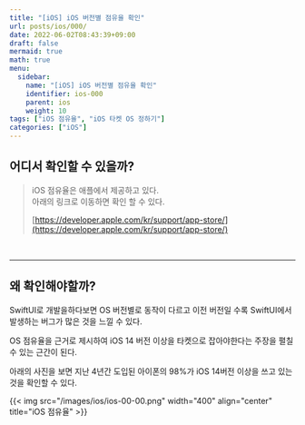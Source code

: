 ```yaml
---
title: "[iOS] iOS 버전별 점유율 확인"
url: posts/ios/000/
date: 2022-06-02T08:43:39+09:00
draft: false
mermaid: true
math: true
menu:
  sidebar:
    name: "[iOS] iOS 버전별 점유율 확인"
    identifier: ios-000
    parent: ios
    weight: 10
tags: ["iOS 점유율", "iOS 타켓 OS 정하기"]
categories: ["iOS"]
---
```


## 어디서 확인할 수 있을까?

> iOS 점유율은 애플에서 제공하고 있다.\
> 아래의 링크로 이동하면 확인 할 수 있다.
> 
> [https://developer.apple.com/kr/support/app-store/](https://developer.apple.com/kr/support/app-store/)

&nbsp;

----

## 왜 확인해야할까?

SwiftUI로 개발을하다보면 OS 버전별로 동작이 다르고 이전 버전일 수록 SwiftUI에서 발생하는 버그가 많은 것을 느낄 수 있다.

OS 점유율을 근거로 제시하여 iOS 14 버전 이상을 타켓으로 잡아야한다는 주장을 펼칠 수 있는 근간이 된다.

아래의 사진을 보면 지난 4년간 도입된 아이폰의 98%가 iOS 14버전 이상을 쓰고 있는 것을 확인할 수 있다.

{{< img src="/images/ios/ios-00-00.png" width="400" align="center" title="iOS 점유율" >}}